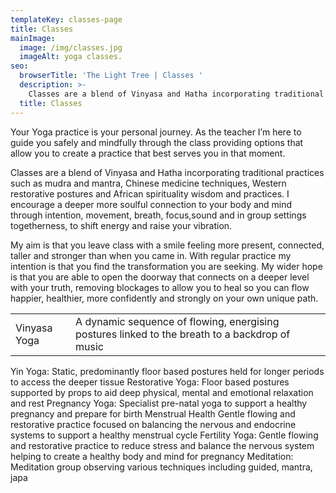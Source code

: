 ```yaml
---
templateKey: classes-page
title: Classes
mainImage:
  image: /img/classes.jpg
  imageAlt: yoga classes.
seo:
  browserTitle: 'The Light Tree | Classes '
  description: >-
    Classes are a blend of Vinyasa and Hatha incorporating traditional practices such as mudra and mantra, Chinese medicine techniques.
  title: Classes
---
```


Your Yoga practice is your personal journey. As the teacher I’m here to guide you safely and mindfully through the class providing options that allow you to create a practice that best serves you in that moment.

Classes are a blend of Vinyasa and Hatha incorporating traditional practices such as mudra and mantra, Chinese medicine techniques, Western restorative postures and African spirituality wisdom and practices. I encourage a deeper more soulful connection to your body and mind through intention, movement, breath, focus,sound and in group settings togetherness, to shift energy and raise your vibration.

My aim is that you leave class with a smile feeling more present, connected, taller and stronger than when you came in. With regular practice my intention is that you find the transformation you are seeking. My wider hope is that you are able to open the doorway that connects on a deeper level with your truth, removing blockages to allow you to heal so you can flow happier, healthier, more confidently and strongly on your own unique path.

<table>
<tr>
 <td>Vinyasa Yoga</td>
 <td>A dynamic sequence of flowing, energising postures linked to the breath to a backdrop of music</td>
</tr>
</table>

Yin Yoga:	Static, predominantly floor based postures held for longer periods to access the deeper tissue 
Restorative Yoga:	Floor based postures supported by props to aid deep physical, mental and emotional relaxation and rest
Pregnancy Yoga:	Specialist pre-natal yoga to support a healthy pregnancy and prepare for birth
Menstrual Health	Gentle flowing and restorative practice focused on balancing the nervous and endocrine systems to support a healthy menstrual cycle
Fertility Yoga:	Gentle flowing and restorative practice to reduce stress and balance the nervous system helping to create a healthy body and mind for pregnancy 
Meditation:	Meditation group observing various techniques including guided, mantra, japa

##